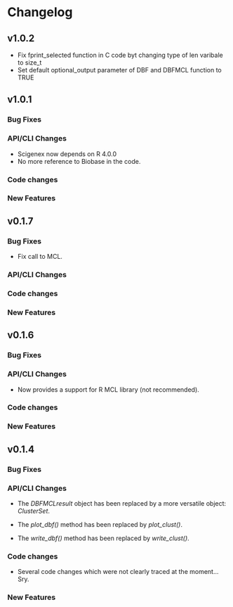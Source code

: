 
# Changelog

## v1.0.2

*   Fix fprint_selected function in C code byt changing type of len varibale to size_t
*   Set default optional_output parameter of DBF and DBFMCL function to TRUE

## v1.0.1

### Bug Fixes

### API/CLI Changes

*   Scigenex now depends on R 4.0.0
*   No more reference to Biobase in the code.

### Code changes

### New Features


## v0.1.7

### Bug Fixes

*   Fix call to MCL.

### API/CLI Changes

### Code changes


### New Features


## v0.1.6

### Bug Fixes

### API/CLI Changes

*   Now provides a support for R MCL library (not recommended).


### Code changes


### New Features



## v0.1.4

### Bug Fixes


### API/CLI Changes

*   The *DBFMCLresult* object has been replaced by a more versatile object: *ClusterSet*.

*   The *plot_dbf()* method has been replaced by *plot_clust()*.

*   The *write_dbf()* method has been replaced by *write_clust()*.


### Code changes

*   Several code changes which were not clearly traced at the moment... Sry.

### New Features

